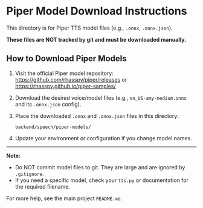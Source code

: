 # Piper Model Download Instructions

This directory is for Piper TTS model files (e.g., `.onnx`, `.onnx.json`).

**These files are NOT tracked by git and must be downloaded manually.**

## How to Download Piper Models

1. Visit the official Piper model repository:  
   https://github.com/rhasspy/piper/releases 
   or 
   https://rhasspy.github.io/piper-samples/

2. Download the desired voice/model files (e.g., `en_US-amy-medium.onnx` and its `.onnx.json` config).

3. Place the downloaded `.onnx` and `.onnx.json` files in this directory:
   
   ```
   backend/speech/piper-models/
   ```

4. Update your environment or configuration if you change model names.

---

**Note:**
- Do NOT commit model files to git. They are large and are ignored by `.gitignore`.
- If you need a specific model, check your `tts.py` or documentation for the required filename.

For more help, see the main project `README.md`.
